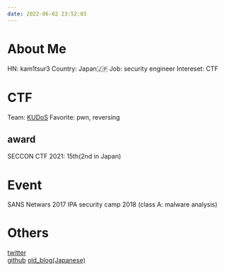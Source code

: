 ```yaml
---
date: 2022-06-02 23:52:03
---
```

# About Me
HN: kam1tsur3
Country: Japan🇯🇵
Job: security engineer
Intereset: CTF 

# CTF
Team: [KUDoS](https://ctftime.org/team/71813)
Favorite: pwn, reversing

## award
SECCON CTF 2021: 15th(2nd in Japan)

# Event
SANS Netwars 2017
IPA security camp 2018 (class A: malware analysis)

# Others
[twitter](https://twitter.com/kam1tsur3)  
[github](https://github.com/kam1tsur3)
[old\_blog(Japanese)](https://kam1tsur3.hatenablog.com/)

